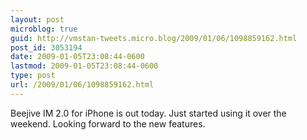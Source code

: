 ```yaml
---
layout: post
microblog: true
guid: http://vmstan-tweets.micro.blog/2009/01/06/1098859162.html
post_id: 3053194
date: 2009-01-05T23:08:44-0600
lastmod: 2009-01-05T23:08:44-0600
type: post
url: /2009/01/06/1098859162.html
---
```

Beejive IM 2.0 for iPhone is out today. Just started using it over the weekend. Looking forward to the new features.
